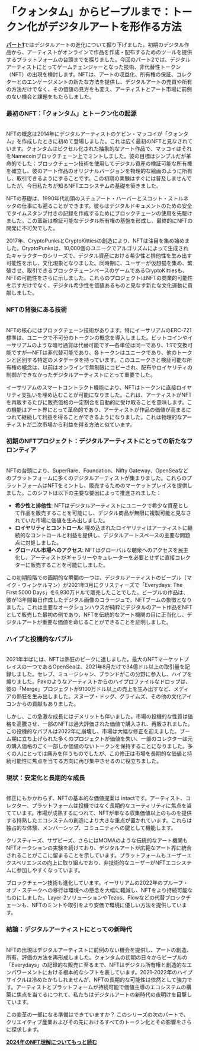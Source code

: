 # 「クォンタム」からビープルまで：トークン化がデジタルアートを形作る方法

[**パート1**](digital-art-a-brief-history.md)ではデジタルアートの進化について掘り下げました。初期のデジタル作品から、アーティストがオンラインで作品を作成・配布するためのツールを提供するプラットフォームの台頭までを探りました。今回のパート2では、デジタルアーティストにとってゲームチェンジャーとなった技術、非代替性トークン（NFT）の出現を検討します。NFTは、アートの収益化、所有権の保証、コレクターとのエンゲージメントの新たな方法を提供し、デジタルアートの売買や所有の方法だけでなく、その価値の見方をも変え、アーティストとアート市場に前例のない機会と課題をもたらしました。

### **最初のNFT：「クォンタム」とトークン化の起源**

\
NFTの概念は2014年にデジタルアーティストのケビン・マッコイが「クォンタム」を作成したときに初めて登場しました。これは広く最初のNFTと見なされています。クォンタムはピクセル化された抽象的なアート作品で、マッコイはそれをNamecoinブロックチェーン上でミントしました。彼の目標はシンプルだが革命的でした：ブロックチェーン技術を使用してデジタル資産の検証可能な所有権を確立し、彼のアート作品のオリジナルバージョンを物理的な絵画のように所有し、取引できるようにすることです。この初期の実験はすぐには普及しませんでしたが、今日私たちが知るNFTエコシステムの基礎を築きました。

NFTの基礎は、1990年代初頭のスチュアート・ハーバーとスコット・ストルネッタの仕事にも遡ることができます。彼らはデジタルドキュメントのための安全でタイムスタンプ付きの記録を作成するためにブロックチェーンの使用を先駆けました。この革新は検証可能なデジタル所有権の基盤を形成し、最終的にNFTの開発に不可欠でした。

2017年、CryptoPunksとCryptoKittiesの創造により、NFTは注目を集め始めました。CryptoPunksは、10,000個のユニークでアルゴリズムによって生成されたキャラクターのシリーズで、デジタル資産における希少性と排他性を生み出す可能性を示し、文化現象となりました。同時期に、ユーザーが仮想猫を集め、繁殖させ、取引できるブロックチェーンベースのゲームであるCryptoKittiesも、NFTの可能性をさらに示しました。これらのプロジェクトはNFTの商業的可能性を示すだけでなく、デジタル希少性を価値あるものと見なす新たな文化運動に貢献しました。

### **NFTの背後にある技術**

\
NFTの核心にはブロックチェーン技術があります。特にイーサリアムのERC-721標準は、ユニークで不可分のトークンの概念を導入しました。ビットコインやイーサリアムのような暗号通貨は代替可能です—各単位は同一であり、1:1で交換可能ですが—NFTは非代替可能であり、各トークンはユニークであり、他のトークンと区別する特定のメタデータを持っています。このユニークさと検証可能な所有権の概念は、以前はオンラインで無制限にコピーされ、配布やロイヤリティの制御ができなかったデジタルアーティストにとって重要でした。

イーサリアムのスマートコントラクト機能により、NFTはトークンに直接ロイヤリティ支払いを埋め込むことが可能になりました。これは、アーティストがNFTを再販するたびに販売価格の一定割合を自動的に受け取ることを意味します。この機能はアート界にとって革命的であり、アーティストが作品の価値が高まるにつれて継続して利益を得ることができるようになりました。これは物理的なアーティストが二次市場から利益を得る方法と似ています。

### **初期のNFTプロジェクト：デジタルアーティストにとっての新たなフロンティア**

\
NFTの台頭により、SuperRare、Foundation、Nifty Gateway、OpenSeaなどのプラットフォームに多くのデジタルアーティストが集まりました。これらのプラットフォームはNFTをミントし、販売するためのマーケットプレイスを提供しました。このシフトは以下の主要な要因によって推進されました：

* **希少性と排他性**: NFTはデジタルアーティストにユニークで希少な資産として作品を販売することを可能にし、デジタル商品が無限に複製可能と見なされていた市場に価値を生み出しました。
* **ロイヤリティとコントロール**: 埋め込まれたロイヤリティはアーティストに継続的なコントロールと利益を提供し、デジタルアートスペースの主要な問題点に対処しました。
* **グローバル市場へのアクセス**: NFTはグローバルな聴衆へのアクセスを民主化し、アーティストがギャラリーやキュレーターを必要とせずに直接コレクターに販売することを可能にしました。

この初期段階での画期的な瞬間の一つは、デジタルアーティストのビープル（マイク・ウィンケルマン）が2021年3月にクリスティーズで「Everydays: The First 5000 Days」を6,930万ドルで販売したことでした。ビープルの作品は、彼が13年間毎日作成したデジタル画像のコラージュで、NFTブームの象徴となりました。これは主要なオークションハウスが純粋にデジタルのアート作品をNFTとして販売した最初の例であり、NFTを伝統的なアート機関の目に正当化し、デジタルアートが重要な価値を命じることができることを証明しました。

### **ハイプと投機的なバブル**

\
2021年半ばには、NFTは熱狂のピークに達しました。最大のNFTマーケットプレイスの一つであるOpenSeaは、2021年8月だけで34億ドル以上の取引量を記録しました。セレブ、ミュージシャン、ブランドがこの分野に参入し、ハイプを煽りました。Pakのようなアーティストからのハイプロファイルなドロップは、彼の「Merge」プロジェクトが9100万ドル以上の売上を生み出すなど、メディアの熱狂を生み出しました。スヌープ・ドッグ、グライムズ、その他の文化アイコンからの貢献もありました。

しかし、この急激な成長にはデメリットも伴いました。市場の投機的な性質は価格を高騰させ、一部のNFTは過大評価された価値で購入され、再販されました。この投機的なバブルは2022年に崩壊し、市場は大幅な修正を迎えました。ブーム期に立ち上げられた多くのプロジェクトが価値を失い、一部のコレクターは元の購入価格のごく一部しか価値のないトークンを保持することになりました。多くの人にとっては痛みを伴うものでしたが、この修正は市場を長期的な価値と持続可能性に焦点を当てる方向に再び集中させるのに役立ちました。

### **現状：安定化と長期的な成長**

\
修正にもかかわらず、NFTの基本的な価値提案は intactです。アーティスト、コレクター、プラットフォームは投機ではなく長期的なユーティリティに焦点を当てています。市場が成熟するにつれて、NFTが単なる収集価値以上のものを提供する持熟したエコシステムの創造により大きな重点が置かれています。これらは独占的な体験、メンバーシップ、コミュニティへの鍵として機能します。

クリスティーズ、サザビーズ、さらにはMOMAのような伝統的なアート機関もNFTオークションの実験を続けており、デジタルアートが広範なアート界に統合されることがここに留まることを示しています。プラットフォームもユーザーエクスペリエンスの向上に取り組んでおり、非技術的なユーザーがNFTエコシステムに参加しやすくなっています。

ブロックチェーン技術も進化しています。イーサリアムの2022年のプルーフ・オブ・ステークへの移行は環境への懸念を大幅に軽減し、NFTをより持続可能なものにしました。Layer-2ソリューションやTezos、Flowなどの代替ブロックチェーンも、NFTのミントや取引をより安価で環境に優しい方法を提供しています。

### **結論：デジタルアーティストにとっての新時代**

\
NFTの出現はデジタルアーティストに前例のない機会を提供し、アートの創造、所有、評価の方法を再形成しました。クォンタムの初期の日々からビープルの「Everydays」の記録的な販売に至るまで、NFTはデジタル所有権と創造的なエンパワーメントにおける根本的なシフトを表しています。2021-2022年のハイプサイクルは冷めたかもしれませんが、NFTの長期的な可能性は依然として強力です。アーティストとプラットフォームが持続可能で価値主導のエコシステムの構築に焦点を当てるにつれて、私たちはデジタルアートの新時代の夜明けを目撃しています。

この変革の一部になる準備はできていますか？ このシリーズの次のパートで、クリエイティブ産業およびその先におけるすべてのトークン化とその影響をさらに探求します。

[**2024年のNFT理解についてもっと読む**](understanding-nfts-in-2024.md)